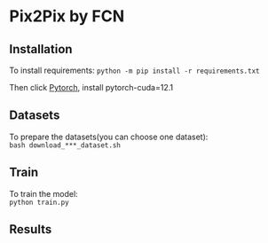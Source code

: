 # Pix2Pix by FCN

## Installation
To install requirements:  `python -m pip install -r requirements.txt`

Then click [Pytorch](https://pytorch.org), install pytorch-cuda=12.1

## Datasets
To prepare the datasets(you can choose one dataset):  
`bash download_***_dataset.sh`

## Train
To train the model:  
`python train.py`

## Results
